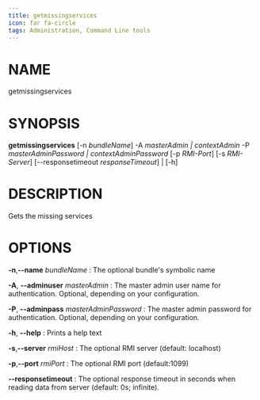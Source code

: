 ```yaml
---
title: getmissingservices
icon: far fa-circle
tags: Administration, Command Line tools
---
```


# NAME

getmissingservices

# SYNOPSIS

**getmissingservices** [-n *bundleName*] -A *masterAdmin | contextAdmin* -P *masterAdminPassword |
                          contextAdminPassword* [-p *RMI-Port*] [-s *RMI-Server*] [--responsetimeout *responseTimeout*] | [-h]

# DESCRIPTION

Gets the missing services

# OPTIONS

**-n**,**--name** *bundleName*
: The optional bundle's symbolic name

**-A**, **--adminuser** *masterAdmin*
: The master admin user name for authentication. Optional, depending on your configuration.

**-P**, **--adminpass** *masterAdminPassword*
: The master admin password for authentication. Optional, depending on your configuration.

**-h**, **--help**
: Prints a help text

**-s**,**--server** *rmiHost*
: The optional RMI server (default: localhost)

**-p**,**--port** *rmiPort*
: The optional RMI port (default:1099)

**--responsetimeout**
: The optional response timeout in seconds when reading data from server (default: 0s; infinite).

